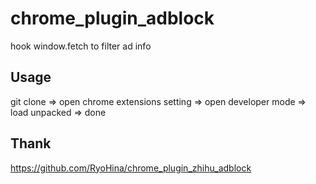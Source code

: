 # chrome_plugin_adblock

hook window.fetch to filter ad info

## Usage

git clone => open chrome extensions setting => open developer mode => load unpacked => done

## Thank

https://github.com/RyoHina/chrome_plugin_zhihu_adblock
